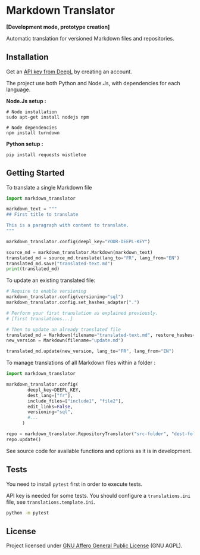 # Markdown Translator
**[Development mode, prototype creation]**

Automatic translation for versioned Markdown files and repositories.

## Installation

Get an [API key from DeepL](https://support.deepl.com/hc/en-us/articles/360020695820-Authentication-Key) by creating an account.

The project use both Python and Node.Js, with dependencies for each language.

**Node.Js setup :**
```shell
# Node installation
sudo apt-get install nodejs npm

# Node dependencies
npm install turndown
```

**Python setup :**
```shell
pip install requests mistletoe
```

## Getting Started

To translate a single Markdown file
```python
import markdown_translator

markdown_text = """
## First title to translate

This is a paragraph with content to translate.
"""

markdown_translator.config(deepl_key="YOUR-DEEPL-KEY")

source_md = markdown_translator.Markdown(markdown_text)
translated_md = source_md.translate(lang_to="FR", lang_from="EN")
translated_md.save("translated-text.md")
print(translated_md)
```
To update an existing translated file:
```python
# Require to enable versioning
markdown_translator.config(versioning="sql")
markdown_translator.config.set_hashes_adapter(".")

# Perform your first translation as explained previously.
# [first translations...]

# Then to update an already translated file
translated_md = Markdown(filename="translated-text.md", restore_hashes=True)
new_version = Markdown(filename="update.md")

translated_md.update(new_version, lang_to="FR", lang_from="EN")
```

To manage translations of all Markdown files within a folder :
```python
import markdown_translator

markdown_translator.config(
        deepl_key=DEEPL_KEY,
        dest_lang=["fr"],
        include_files=["include1", "file2"],
        edit_links=False,
        versioning="sql",
        #...
      )

repo = markdown_translator.RepositoryTranslator("src-folder", "dest-folder")
repo.update()
```

See source code for available functions and options as it is in development.
## Tests

You need to install `pytest` first in order to execute tests.

API key is needed for some tests. You should configure a `translations.ini` file, see `translations.template.ini`.
```bash
python -m pytest
```

## License

Project licensed under [GNU Affero General Public License](/LICENSE) (GNU AGPL).

